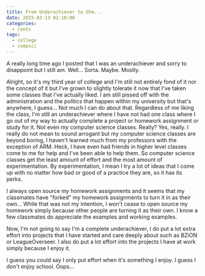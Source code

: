 ```yaml
---
title: From Underachiever to Uhm...
date: 2015-03-13 02:10:00
categories:
  - rants
tags:
  - college
  - compsci
---
```


A really long time ago I posted that I was an underachiever and sorry to disappoint but I still am. Well... Sorta. Maybe. Mostly.

Alright, so it's my third year of college and I'm still not entirely fond of it nor the concept of it but I've grown to slightly tolerate it now that I've taken some classes that I've actually liked. I am still pissed off with the administration and the politics that happen within my university but that's anywhere, I guess... Not much I can do about that. Regardless of me liking the class, I'm still an underachiever where I have not had one class where I go out of my way to actually complete a project or homework assignment or study for it. Not even my computer science classes. Really? Yes, really. I really do not mean to sound arrogant but my computer science classes are beyond boring, I haven't learned much from my professors with the exception of ARM. Heck, I have even had friends in higher level classes come to me for help and I've been able to help them. So computer science classes get the least amount of effort and the most amount of experimentation. By experimentation, I mean I try a lot of ideas that I come up with no matter how bad or good of a practice they are, so it has its perks.

I always open source my homework assignments and it seems that my classmates have "forked" my homework assignments to turn it in as their own... While that was not my intention, I won't cease to open source my homework simply because other people are turning it as their own. I know a few classmates do appreciate the examples and working examples.

Now, I'm not going to say I'm a complete underachiever, I do put a lot extra effort into projects that I have started and care deeply about such as BZiON or LeagueOverseer. I also do put a lot effort into the projects I have at work simply because I enjoy it.

I guess you could say I only put effort when it's something I enjoy. I guess I don't enjoy school. Oops...

